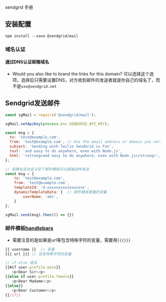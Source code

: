 sendgrid 手册

## 安装配置

```shell
npm install --save @sendgrid/mail
```

### 域名认证

#### 通过DNS认证邮箱域名

- Would you also like to brand the links for this domain? 可以选择这个选项，选择后只需要设置DNS，对方收到邮件的发送者就是你自己的域名了，而不是`xxx@sendgrid.net`

## Sendgrid发送邮件

```javascript
const sgMail = require('@sendgrid/mail');

sgMail.setApiKey(process.env.SENDGRID_API_KEY);

const msg = {
  to: 'test@example.com',
  from: 'test@example.com', // Use the email address or domain you verified above
  subject: 'Sending with Twilio SendGrid is Fun',
  text: 'and easy to do anywhere, even with Node.js',
  html: '<strong>and easy to do anywhere, even with Node.js</strong>',
};

// 如果在后台定义好了邮件模板可以直接这样发送
const msg = {
    to: 'test@example.com',
    from: 'test@example.com',
    templateId: 'd-xxxxxxxxxxxxxxxxx',
    dynamicTemplateData: {	// 邮件模板里面的变量
        userName: 'abc',
    }
};

sgMail.send(msg).then(() => {})
```

### 邮件模板[handlebars](https://docs.sendgrid.com/for-developers/sending-email/using-handlebars)

- 需要注意的是如果是url等包含特殊字符的变量，需要用`{{{}}}`

```javascript
{{ username }}	// 变量
{{{ url }}}	// 包含特殊字符的变量

// if else 语法
{{#if user.profile.male}}
   <p>Dear Sir</p>
{{else if user.profile.female}}
   <p>Dear Madame</p>
{{else}}
   <p>Dear Customer</p>
{{/if}}
```
